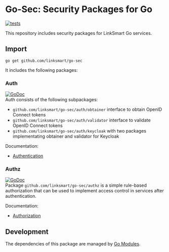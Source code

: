 # Go-Sec: Security Packages for Go
[![tests](https://github.com/linksmart/go-sec/workflows/tests/badge.svg)](https://github.com/linksmart/go-sec/actions?query=workflow%3Atests)

This repository includes security packages for LinkSmart Go services.

## Import
```
go get github.com/linksmart/go-sec
```

It includes the following packages:
### Auth
[![GoDoc](https://godoc.org/github.com/linksmart/go-sec/auth?status.svg)](https://godoc.org/github.com/linksmart/go-sec/auth)  
Auth consists of the following subpackages:
* `github.com/linksmart/go-sec/auth/obtainer` interface to obtain OpenID Connect tokens
* `github.com/linksmart/go-sec/auth/validator` interface to validate OpenID Connect tokens
* `github.com/linksmart/go-sec/auth/keycloak` with two packages implementating obtainer and validator for Keycloak

Documentation:
* [Authentication](https://github.com/linksmart/go-sec/wiki/Authentication)

### Authz
[![GoDoc](https://godoc.org/github.com/linksmart/go-sec/authz?status.svg)](https://godoc.org/github.com/linksmart/go-sec/authz)  
Package `github.com/linksmart/go-sec/authz` is a simple rule-based authorization that can be used to implement access control in services after authentication.


Documentation:
* [Authorization](https://github.com/linksmart/go-sec/wiki/Authorization)

## Development
The dependencies of this package are managed by [Go Modules](https://blog.golang.org/using-go-modules).
